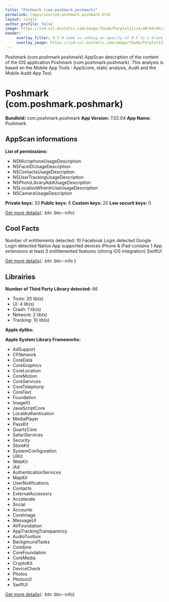 ```yaml
---
title: "Poshmark (com.poshmark.poshmark)"
permalink: /apps/ios/com.poshmark.poshmark.html
layout: single
author_profile: false
image: https://is4-ssl.mzstatic.com/image/thumb/Purple112/v4/a0/b9/64/a0b96483-5300-e15d-287f-1160cb60e833/AppIcon-1x_U007emarketing-0-7-0-85-220.png/512x512bb.jpg
header: 
     overlay_filter: 0.5 # same as adding an opacity of 0.5 to a black background
     overlay_image: https://is4-ssl.mzstatic.com/image/thumb/Purple112/v4/a0/b9/64/a0b96483-5300-e15d-287f-1160cb60e833/AppIcon-1x_U007emarketing-0-7-0-85-220.png/512x512bb.jpg
---
```

Poshmark (com.poshmark.poshmark) AppScan description of the content of the iOS application Poshmark (com.poshmark.poshmark). This analysis is based on the Mobile App Tools : AppScore, static analysis, Audit and the Mobile Audit App Tool.

# Poshmark (com.poshmark.poshmark)

**BundleId:** com.poshmark.poshmark
**App Version:** 7.02.04
**App Name:** Poshmark


## AppScan informations 

**List of permissions:** 
- NSMicrophoneUsageDescription
- NSFaceIDUsageDescription
- NSContactsUsageDescription
- NSUserTrackingUsageDescription
- NSPhotoLibraryAddUsageDescription
- NSLocationWhenInUseUsageDescription
- NSCameraUsageDescription
  
  
**Private keys:** 33
**Public keys:** 8
**Custom keys:** 20
**Low securit keys:** 0
  
[Get more details](/pricing.html){: .btn .btn--info}

## Cool Facts

Number of entitlements detected: 10
Facebook Login detected
Google Login detected
Native App
supported devices iPhone & iPad
contains 1 App extensions
at least 3 entitlemented features (strong iOS integration)
SwiftUI
  
[Get more details](/pricing.html){: .btn .btn--info }

## Librairies 
**Number of Third Party Library detected:** 66
- Tools: 20 lib(s)
- UI: 4 lib(s)
- Crash: 1 lib(s)
- Network: 2 lib(s)
- Tracking: 10 lib(s)


**Apple dylibs:**


**Apple System Library Frameworks:**
- AdSupport
- CFNetwork
- CoreData
- CoreGraphics
- CoreLocation
- CoreMotion
- CoreServices
- CoreTelephony
- CoreText
- Foundation
- ImageIO
- JavaScriptCore
- LocalAuthentication
- MediaPlayer
- PassKit
- QuartzCore
- SafariServices
- Security
- StoreKit
- SystemConfiguration
- UIKit
- WebKit
- iAd
- AuthenticationServices
- MapKit
- UserNotifications
- Contacts
- ExternalAccessory
- Accelerate
- Social
- Accounts
- CoreImage
- MessageUI
- AVFoundation
- AppTrackingTransparency
- AudioToolbox
- BackgroundTasks
- Combine
- CoreFoundation
- CoreMedia
- CryptoKit
- DeviceCheck
- Photos
- PhotosUI
- SwiftUI


  
[Get more details](/pricing.html){: .btn .btn--info}

